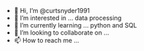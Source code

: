 - 👋 Hi, I’m @curtsnyder1991
- 👀 I’m interested in ... data processing
- 🌱 I’m currently learning ... python and SQL
- 💞️ I’m looking to collaborate on ...
- 📫 How to reach me ...

<!---
curtsnyder1991/curtsnyder1991 is a ✨ special ✨ repository because its `README.md` (this file) appears on your GitHub profile.
You can click the Preview link to take a look at your changes.
--->
